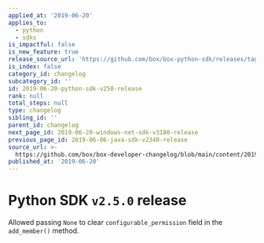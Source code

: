 ```yaml
---
applied_at: '2019-06-20'
applies_to:
  - python
  - sdks
is_impactful: false
is_new_feature: true
release_source_url: 'https://github.com/box/box-python-sdk/releases/tag/v2.5.0'
is_index: false
category_id: changelog
subcategory_id: ''
id: 2019-06-20-python-sdk-v250-release
rank: null
total_steps: null
type: changelog
sibling_id: ''
parent_id: changelog
next_page_id: 2019-06-20-windows-net-sdk-v3180-release
previous_page_id: 2019-06-06-java-sdk-v2340-release
source_url: >-
  https://github.com/box/box-developer-changelog/blob/main/content/2019/06-20-python-sdk-v250-release.md
published_at: '2019-06-20'
---
```

# Python SDK `v2.5.0` release

Allowed passing `None` to clear `configurable_permission` field in the `add_member()` method.
